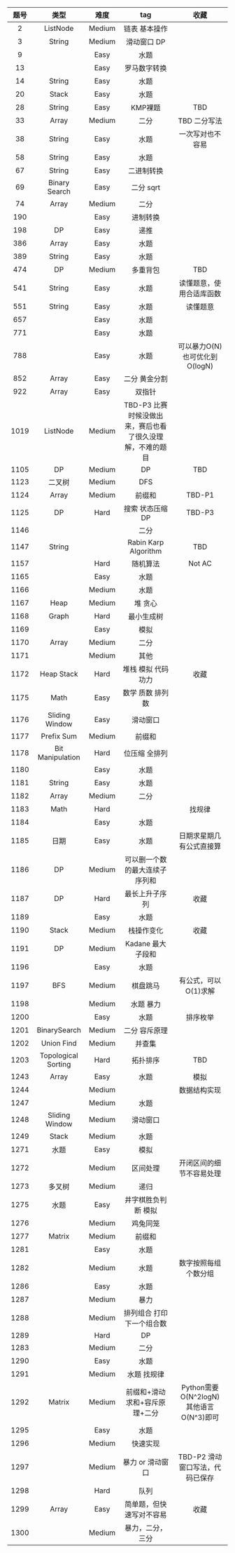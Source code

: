 |题号|类型|难度|tag|收藏|
|:---:|:---:|:---:|:---:|:---:|
|2|ListNode|Medium|链表 基本操作|
|3|String|Medium|滑动窗口 DP| |
|9| |Easy|水题|
|13| |Easy|罗马数字转换|
|14|String|Easy|水题|
|20|Stack|Easy|水题|
|28|String|Easy|KMP裸题|TBD|
|33|Array|Medium|二分|TBD 二分写法|
|38|String|Easy|水题|一次写对也不容易|
|58|String|Easy|水题| |
|67|String|Easy|二进制转换| |
|69|Binary Search|Easy|二分 sqrt| |
|74|Array|Medium|二分|
|190| |Easy|进制转换|
|198|DP|Easy|递推|
|386|Array|Easy|水题|
|389|String|Easy|水题|
|474|DP|Medium|多重背包|TBD|
|541|String|Easy|水题|读懂题意，使用合适库函数|
|551|String|Easy|水题|读懂题意|
|657| |Easy|水题|
|771| |Easy|水题|
|788| |Easy|水题|可以暴力O(N) 也可优化到O(logN)|
|852|Array|Easy|二分 黄金分割|
|922|Array|Easy|双指针|
|1019|ListNode|Medium|TBD-P3 比赛时候没做出来，赛后也看了很久没理解，不难的题目|
|1105|DP|Medium|DP|TBD|
|1123|二叉树|Medium|DFS|
|1124|Array|Medium|前缀和|TBD-P1|
|1125|DP|Hard|搜索 状态压缩DP|TBD-P3|
|1146| | |二分|
|1147|String| |Rabin Karp Algorithm|TBD|
|1157| |Hard|随机算法|Not AC|
|1165| |Easy|水题|
|1166| |Medium|水题|
|1167|Heap|Medium|堆 贪心|
|1168|Graph|Hard|最小生成树|
|1169| |Easy|模拟|
|1170|Array|Medium|二分|
|1171| |Medium|其他|
|1172|Heap Stack|Hard|堆栈 模拟 代码功力|收藏|
|1175|Math|Easy|数学 质数 排列数|
|1176|Sliding Window |Easy|滑动窗口|
|1177|Prefix Sum |Medium|前缀和|
|1178|Bit Manipulation|Hard|位压缩 全排列|
|1180| |Easy|水题|
|1181|String|Easy|水题|
|1182|Array|Medium|二分|
|1183|Math|Hard||找规律|
|1184| |Easy|水题|
|1185|日期|Easy|水题|日期求星期几 有公式直接算|
|1186|DP|Medium|可以删一个数的最大连续子序列和||
|1187|DP|Hard|最长上升子序列|收藏|
|1189| |Easy|水题|
|1190|Stack|Medium|栈操作变化|收藏|
|1191|DP|Medium|Kadane 最大子段和| |
|1196| |Easy|水题| |
|1197|BFS|Medium|棋盘跳马|有公式，可以O(1)求解|
|1198| |Medium|水题 暴力| |
|1200| |Easy|水题|排序枚举|
|1201|BinarySearch|Medium|二分 容斥原理| |
|1202|Union Find|Medium|并查集| |
|1203|Topological Sorting|Hard|拓扑排序|TBD|
|1243|Array|Easy|水题|模拟|
|1244| |Medium||数据结构实现|
|1247| |Medium|水题|
|1248|Sliding Window|Medium|滑动窗口| |
|1249|Stack|Medium|水题| |
|1271|水题|Easy|模拟|
|1272| |Medium|区间处理|开闭区间的细节不容易处理|
|1273|多叉树|Medium|递归|
|1275|水题|Easy|井字棋胜负判断 模拟|
|1276| |Medium|鸡兔同笼|
|1277|Matrix|Medium|前缀和|
|1281| |Easy|水题|
|1282| |Medium|水题|数字按照每组个数分组|
|1286| |Easy|水题|
|1287| |Medium|暴力|
|1288| |Medium|排列组合 打印下一个组合数|
|1289| |Hard|DP|
|1283| |Medium|二分|
|1290| |Easy|水题|
|1291| |Medium|水题 找规律|
|1292|Matrix|Medium|前缀和+滑动求和+容斥原理+二分|Python需要O(N^2logN) 其他语言O(N^3)即可|
|1295| |Easy|水题|
|1296| |Medium|快速实现|
|1297| |Medium|暴力 or 滑动窗口|TBD-P2 滑动窗口写法，代码已保存|
|1298| |Hard|队列|
|1299|Array|Easy|简单题，但快速写对不容易|收藏|
|1300| |Medium|暴力，二分，三分| |